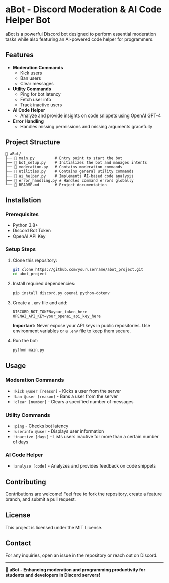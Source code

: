 # aBot - Discord Moderation & AI Code Helper Bot

aBot is a powerful Discord bot designed to perform essential moderation tasks while also featuring an AI-powered code helper for programmers.

## Features
- **Moderation Commands**
  - Kick users
  - Ban users
  - Clear messages
- **Utility Commands**
  - Ping for bot latency
  - Fetch user info
  - Track inactive users
- **AI Code Helper**
  - Analyze and provide insights on code snippets using OpenAI GPT-4
- **Error Handling**
  - Handles missing permissions and missing arguments gracefully

## Project Structure
```
📂 aBot/
├── 📄 main.py         # Entry point to start the bot
├── 📄 bot_setup.py    # Initializes the bot and manages intents
├── 📄 moderation.py   # Contains moderation commands
├── 📄 utilities.py    # Contains general utility commands
├── 📄 ai_helper.py    # Implements AI-based code analysis
├── 📄 error_handling.py # Handles command errors globally
└── 📄 README.md       # Project documentation
```

## Installation
### Prerequisites
- Python 3.8+
- Discord Bot Token
- OpenAI API Key

### Setup Steps
1. Clone this repository:
   ```bash
   git clone https://github.com/yourusername/abot_project.git
   cd abot_project
   ```
2. Install required dependencies:
   ```bash
   pip install discord.py openai python-dotenv
   ```
3. Create a `.env` file and add:
   ```env
   DISCORD_BOT_TOKEN=your_token_here
   OPENAI_API_KEY=your_openai_api_key_here
   ```
   **Important:** Never expose your API keys in public repositories. Use environment variables or a `.env` file to keep them secure.

4. Run the bot:
   ```bash
   python main.py
   ```

## Usage
### Moderation Commands
- `!kick @user [reason]` - Kicks a user from the server
- `!ban @user [reason]` - Bans a user from the server
- `!clear [number]` - Clears a specified number of messages

### Utility Commands
- `!ping` - Checks bot latency
- `!userinfo @user` - Displays user information
- `!inactive [days]` - Lists users inactive for more than a certain number of days

### AI Code Helper
- `!analyze [code]` - Analyzes and provides feedback on code snippets

## Contributing
Contributions are welcome! Feel free to fork the repository, create a feature branch, and submit a pull request.

## License
This project is licensed under the MIT License.

## Contact
For any inquiries, open an issue in the repository or reach out on Discord.

---
🚀 **aBot - Enhancing moderation and programming productivity for students and developers in Discord servers!**

